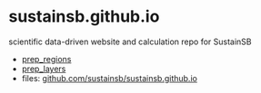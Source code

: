 # sustainsb.github.io

scientific data-driven website and calculation repo for SustainSB

- [prep_regions](https://sustainsb.github.io/prep_regions.html)
- [prep_layers](https://sustainsb.github.io/prep_layers.html)
- files: [github.com/sustainsb/sustainsb.github.io](https://github.com/sustainsb/sustainsb.github.io)